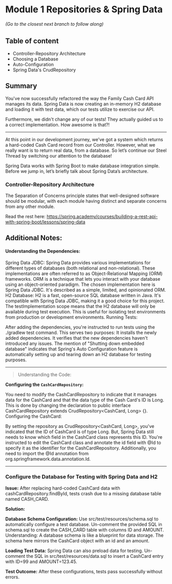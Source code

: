 # Module 1 Repositories & Spring Data
###### (Go to the closest next branch to follow along)
## Table of content
- Controller-Repository Architecture
- Choosing a Database
- Auto-Configuration
- Spring Data's CrudRepository

## Summary
You've now successfully refactored the way the Family Cash Card API manages its data. Spring Data is now creating an in-memory H2 database and loading it with test data, which our tests utilize to exercise our API.

Furthermore, we didn't change any of our tests! They actually guided us to a correct implementation. How awesome is that?!

---
At this point in our development journey, we’ve got a system which returns a hard-coded Cash Card record from our Controller. However, what we really want is to return real data, from a database. So let’s continue our Steel Thread by switching our attention to the database!

Spring Data works with Spring Boot to make database integration simple. Before we jump in, let’s briefly talk about Spring Data’s architecture.

### Controller-Repository Architecture
The Separation of Concerns principle states that well-designed software should be modular, with each module having distinct and separate concerns from any other module.

Read the rest here:
https://spring.academy/courses/building-a-rest-api-with-spring-boot/lessons/spring-data

## Additional Notes:

#### Understanding the Dependencies:

Spring Data JDBC:
Spring Data provides various implementations for different types of databases (both relational and non-relational).
These implementations are often referred to as Object-Relational Mapping (ORM) frameworks. ORM is a technique that lets you interact with your database using an object-oriented paradigm.
The chosen implementation here is Spring Data JDBC. It's described as a simple, limited, and opinionated ORM.
H2 Database:
H2 is a fast, open-source SQL database written in Java.
It's compatible with Spring Data JDBC, making it a good choice for this project.
The testImplementation scope means that the H2 database will only be available during test execution. This is useful for isolating test environments from production or development environments.
Running Tests:

After adding the dependencies, you're instructed to run tests using the ./gradlew test command.
This serves two purposes:
It installs the newly added dependencies.
It verifies that the new dependencies haven't introduced any issues.
The mention of "Shutting down embedded database" indicates that Spring's Auto Configuration feature is automatically setting up and tearing down an H2 database for testing purposes.

---

>  Understanding the Code:

**Configuring the  `CashCardRepository`:**

You need to modify the CashCardRepository to indicate that it manages data for the CashCard and that the data type of the Cash Card's ID is Long.
This is done by changing the declaration to public interface CashCardRepository extends CrudRepository<CashCard, Long> {}.
Configuring the CashCard:

By setting the repository as CrudRepository<CashCard, Long>, you've indicated that the ID of CashCard is of type Long. But, Spring Data still needs to know which field in the CashCard class represents this ID.
You're instructed to edit the CashCard class and annotate the id field with @Id to specify it as the identifier for the CashCardRepository.
Additionally, you need to import the @Id annotation from org.springframework.data.annotation.Id.

---

### Configure the Database for Testing with Spring Data and H2

**Issue:** After replacing hard-coded CashCard data with cashCardRepository.findById, tests crash due to a missing database table named CASH_CARD.

**Solution:**

**Database Schema Configuration:**
Use src/test/resources/schema.sql to automatically configure a test database.
Un-comment the provided SQL in schema.sql to create the CASH_CARD table with columns ID and AMOUNT.
Understanding: A database schema is like a blueprint for data storage. The schema here mirrors the CashCard object with an id and an amount.

**Loading Test Data:**
Spring Data can also preload data for testing.
Un-comment the SQL in src/test/resources/data.sql to insert a CashCard entry with ID=99 and AMOUNT=123.45.

**Test Outcome:** After these configurations, tests pass successfully without errors.
